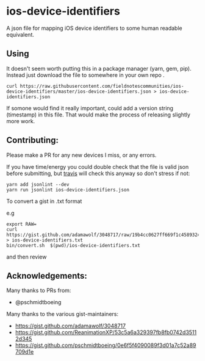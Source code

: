# ios-device-identifiers

A json file for mapping iOS device identifiers to some human readable equivalent.

## Using

It doesn't seem worth putting this in a package manager (yarn, gem, pip). Instead just download the file to somewhere in your own repo .

```
curl https://raw.githubusercontent.com/fieldnotescommunities/ios-device-identifiers/master/ios-device-identifiers.json > ios-device-identifiers.json
```
  
If somone would find it really important, could add a version string (timestamp) in this file. That would make the process of releasing slightly more work.

## Contributing: 

Please make a PR for any new devices I miss, or any errors.

If you have time/energy you could double check that the file is valid json before submitting, but [travis](https://travis-ci.org/fieldnotescommunities/ios-device-identifiers) will check this anyway so don't stress if not:

```
yarn add jsonlint --dev
yarn run jsonlint ios-device-identifiers.json
```

To convert a gist in .txt format

e.g
 
    export RAW=
    curl https://gist.github.com/adamawolf/3048717/raw/19b4cc0627ff669f1c4589324b9cb45e4948ec01/Apple_mobile_device_types.txt > ios-device-identifiers.txt 
    bin/convert.sh  $(pwd)/ios-device-identifiers.txt

and then review

## Acknowledgements:

Many thanks to PRs from:

* @pschmidtboeing

Many thanks to the various gist-maintainers:

* https://gist.github.com/adamawolf/3048717
* https://gist.github.com/ReanimationXP/53c5a6a329397fb8fb0742d35112d345
* https://gist.github.com/pschmidtboeing/0e6f5f4090089f3d01a7c52a89709d1e

